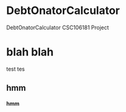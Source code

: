 # DebtOnatorCalculator
DebtOnatorCalculator CSC106181 Project


# blah blah

test tes

## hmm

#### hmm
